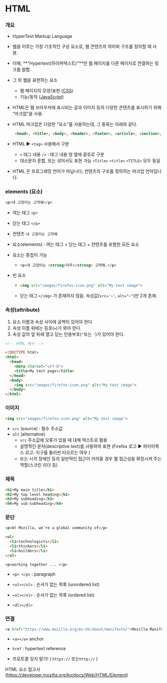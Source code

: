 # HTML

### 개요

- HyperText Markup Language

- 웹을 이루는 가장 기초적인 구성 요소로, 웹 콘텐츠의 의미와 구조를  정의할 때 사용.

- 이때, **"Hypertext(하이퍼텍스트)"**란 웹 페이지를 다른 페이지로 연결하는 링크를 말함.

- 그 외 웹을 표현하는 요소
  - 웹 페이지의 모양/표현 ([CSS](https://developer.mozilla.org/ko/docs/Web/CSS))
  - 기능/동작 ([JavaScript](https://developer.mozilla.org/ko/docs/Web/JavaScript))

- HTML은 웹 브라우저에 표시되는 글과 이미지 등의 다양한 콘텐츠를 표시하기 위해 "마크업"을 사용.

- HTML 마크업은  다양한 "요소"를 사용하는데, 그 종류는 아래와 같다. 

  ```html
   <head>, <title>, <body>, <header>, <footer>, <article>, <section>, <p>, <div>, <span>, <img>, <aside>, <audio>, <canvas>, <datalist>, <details>, <embed>, <nav>, <output>, <progress>, <video>, <ul>, <ol>, <li> 등등
  ```

- HTML ▶ `<tag>`  사용해서 구분

  - `<` 태그 내용 `/>` : 태그 내용 양 옆에 괄호로 구분
  - 대소문자 혼합, 또는 섞어서도 표현 가능 `<Title>` `<title>` `<TITLE>` 모두 동일



- HTML 은 프로그래밍 언어가 아닙니다; 컨텐츠의 구조를 정의하는 마크업 언어입니다.



### elements (요소)

```html
<p>내 고양이는 고약해</p>
```

- 여는 태그 `<p>`
- 닫는 태그 `</p>`
- 컨텐츠 `내 고양이는 고약해`
- 요소(elements) :  여는 태그 + 닫는 태그 + 컨텐츠를 포함한 모든 요소

- 요소는 중첩이 가능

  - ```html
    <p>내 고양이는 <strong>아주</strong> 고약해.</p>
    ```

- 빈 요소

  - ```html
    <img src="images/firefox-icon.png" alt="My test image">
    ```

  - 닫는 태그 `</img>` 가 존재하지 않음. 속성값(`src='~'`, `alt="~"`)만 2개 존재.



### 속성(attribute)

1. 요소 이름과 속성 사이에 공백이 있어야 한다
2. 속성 이름 뒤에는 등호(`=`)가 와야 한다. 
3. 속성 값의 앞 뒤에 열고 닫는 인용부호(`"`또는 `'`)가 있어야 한다. 



```html
<!-- HTML 예시 -->

<!DOCTYPE html>
<html>
  <head>
    <meta charset="utf-8">
    <title>My test page</title>
  </head>
  <body>
    <img src="images/firefox-icon.png" alt="My test image">
  </body>
</html>
```



### 이미지

```html
<img src="images/firefox-icon.png" alt="My test image">
```

- `src` (source) : 필수 주소값
- `alt` (alternative) 
  - `src` 주소값에 오류가 있을 때 대체 텍스트로 활용
  - 설명적인 문자(descriptive text)를 사용하여 표현 (Firefox 로고 ▶ 파이어폭스 로고: 지구를 둘러싼 타오르는 여우 )
  - 또는 시각 장애인 등의 일반적인 접근이 어려울 경우 웹 접근성을 확장시켜 주는 역할(스크린 리더 등) 



### 제목

```html
<h1>My main title</h1>
<h2>My top level heading</h2>
<h3>My subheading</h3>
<h4>My sub-subheading</h4>
```



### 문단

```html
<p>At Mozilla, we’re a global community of</p>

<ul>
  <li>technologists</li>
  <li>thinkers</li>
  <li>builders</li>
</ul>

<p>working together ... </p>

```

- `<p> </p>` : paragraph

- `<ul></ul>` : 순서가 없는 목록 (unordered list)

- `<ol></ol>` : 순서가 없는 목록 (ordered list)

- `<dl></dl>`

  

### 연결

```html
<a href="https://www.mozilla.org/en-US/about/manifesto/">Mozilla Manifesto</a>

```



- `<a></a>` anchor

- `href` : hypertext reference

- 프로토콜 잊지 말기! ( `https://` 또는`http://` )

  



HTML 요소 참고서 (https://developer.mozilla.org/ko/docs/Web/HTML/Element)

